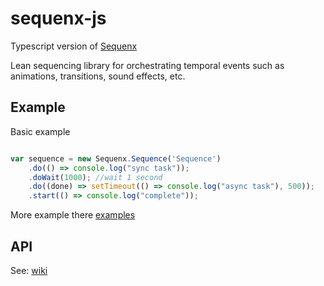sequenx-js
==========
Typescript version of [Sequenx](https://github.com/Silphid/Sequenx)

Lean sequencing library for orchestrating temporal events such as animations, transitions, sound effects, etc.

Example
-------
Basic example
```Typescript

var sequence = new Sequenx.Sequence('Sequence')
    .do(() => console.log("sync task"));
    .doWait(1000); //wait 1 second
    .do((done) => setTimeout(() => console.log("async task"), 500));
    .start(() => console.log("complete"));

```

More example there [examples](../sequenx-js/tree/master/examples)
 
API
---
See: [wiki](../sequenx-js/wiki)